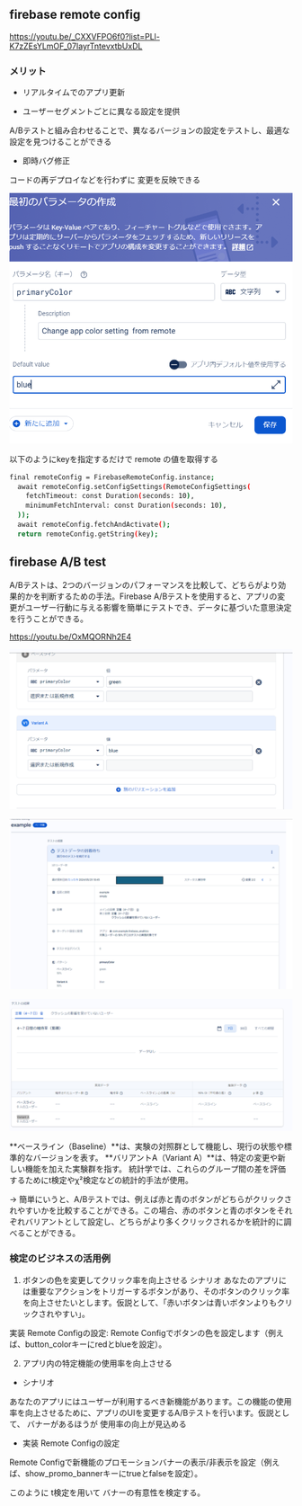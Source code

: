 ##  firebase remote config 

https://youtu.be/_CXXVFPO6f0?list=PLl-K7zZEsYLmOF_07IayrTntevxtbUxDL

### メリット

- リアルタイムでのアプリ更新

- ユーザーセグメントごとに異なる設定を提供

A/Bテストと組み合わせることで、異なるバージョンの設定をテストし、最適な設定を見つけることができる


- 即時バグ修正

コードの再デプロイなどを行わずに 変更を反映できる

![alt text](assets/remote.png)


以下のようにkeyを指定するだけで remote の値を取得する
```sh
final remoteConfig = FirebaseRemoteConfig.instance;
  await remoteConfig.setConfigSettings(RemoteConfigSettings(
    fetchTimeout: const Duration(seconds: 10),
    minimumFetchInterval: const Duration(seconds: 10),
  ));
  await remoteConfig.fetchAndActivate();
  return remoteConfig.getString(key);
```


## firebase A/B test 
A/Bテストは、2つのバージョンのパフォーマンスを比較して、どちらがより効果的かを判断するための手法。Firebase A/Bテストを使用すると、アプリの変更がユーザー行動に与える影響を簡単にテストでき、データに基づいた意思決定を行うことができる。

https://youtu.be/OxMQORNh2E4




![alt text](assets/image.png)

![alt text](assets/image-1.png)

![alt text](assets/image-2.png)


**ベースライン（Baseline）**は、実験の対照群として機能し、現行の状態や標準的なバージョンを表す。
**バリアントA（Variant A）**は、特定の変更や新しい機能を加えた実験群を指す。
統計学では、これらのグループ間の差を評価するためにt検定やχ²検定などの統計的手法が使用。


→ 簡単にいうと、A/Bテストでは、例えば赤と青のボタンがどちらがクリックされやすいかを比較することができる。この場合、赤のボタンと青のボタンをそれぞれバリアントとして設定し、どちらがより多くクリックされるかを統計的に調べることができる。


### 検定のビジネスの活用例

1. ボタンの色を変更してクリック率を向上させる
シナリオ
あなたのアプリには重要なアクションをトリガーするボタンがあり、そのボタンのクリック率を向上させたいとします。仮説として、「赤いボタンは青いボタンよりもクリックされやすい」。

実装
Remote Configの設定:
Remote Configでボタンの色を設定します（例えば、button_colorキーにredとblueを設定）。



2. アプリ内の特定機能の使用率を向上させる

- シナリオ

あなたのアプリにはユーザーが利用するべき新機能があります。この機能の使用率を向上させるために、アプリのUIを変更するA/Bテストを行います。仮説として、 バナーがあるほうが 使用率の向上が見込める

- 実装
Remote Configの設定

Remote Configで新機能のプロモーションバナーの表示/非表示を設定（例えば、show_promo_bannerキーにtrueとfalseを設定）。


このように
t検定を用いて バナーの有意性を検定する。

